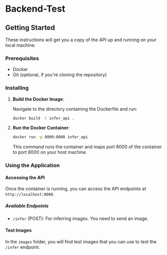 # Backend-Test

## Getting Started

These instructions will get you a copy of the API up and running on your local machine.

### Prerequisites

- Docker
- Git (optional, if you're cloning the repository)

### Installing

1. **Build the Docker Image**:

    Navigate to the directory containing the Dockerfile and run:

    ```bash
    docker build -t infer_api .
    ```

2. **Run the Docker Container**:

    ```bash
    docker run -p 8000:8000 infer_api
    ```

    This command runs the container and maps port 8000 of the container to port 8000 on your host machine.


### Using the Application

#### Accessing the API

Once the container is running, you can access the API endpoints at `http://localhost:8000`.

##### Available Endpoints

- `/infer` (POST): For inferring images. You need to send an image.

#### Test Images

In the `images` folder, you will find test images that you can use to test the `/infer` endpoint.



